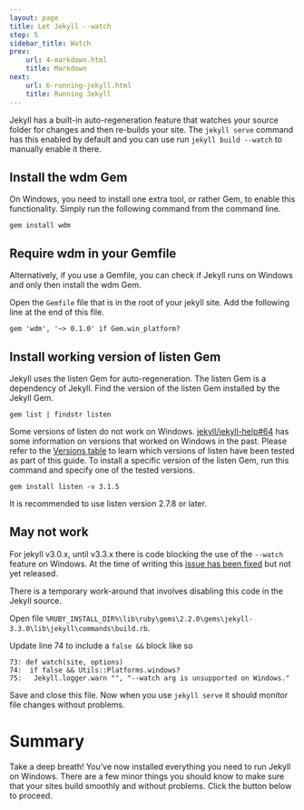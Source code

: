 ```yaml
---
layout: page
title: Let Jekyll --watch
step: 5
sidebar_title: Watch
prev:
    url: 4-markdown.html
    title: Markdown
next:
    url: 6-running-jekyll.html
    title: Running Jekyll
---
```


Jekyll has a built-in auto-regeneration feature that watches your source folder for changes and then re-builds your site. The `jekyll serve` command has this enabled by default and you can use run `jekyll build --watch` to manually enable it there.

## Install the wdm Gem
On Windows, you need to install one extra tool, or rather Gem, to enable this functionality. Simply run the following command from the command line.

```
gem install wdm
```

## Require wdm in your Gemfile
Alternatively, if you use a Gemfile, you can check if Jekyll runs on Windows and only then install the wdm Gem.

Open the `Gemfile` file that is in the root of your jekyll site. Add the following line at the end of this file. 

```
gem 'wdm', '~> 0.1.0' if Gem.win_platform?
```

## Install working version of listen Gem
Jekyll uses the listen Gem for auto-regeneration. The listen Gem is a dependency of Jekyll. Find the version of the listen Gem installed by the Jekyll Gem.

```
gem list | findstr listen
```

Some versions of listen do not work on Windows. [jekyll/jekyll-help#64](https://github.com/jekyll/jekyll-help/issues/64) has some information on versions that worked on Windows in the past. Please refer to the [Versions table](/#versions) to learn which versions of listen have been tested as part of this guide. To install a specific version of the listen Gem, run this command and specify one of the tested versions.

```
gem install listen -v 3.1.5
```

It is recommended to use listen version 2.7.8 or later.


## May not work
For jekyll v3.0.x, until v3.3.x there is code blocking the use of the `--watch` feature on Windows. At the time of writing this <a href="https://github.com/jekyll/jekyll/commit/17bd63fa195083992b4493ee521729e84373ad77">issue has been fixed</a> but not yet released.

There is a temporary work-around that involves disabling this code in the Jekyll source.  

Open file `%RUBY_INSTALL_DIR%\lib\ruby\gems\2.2.0\gems\jekyll-3.3.0\lib\jekyll\commands\build.rb`. 

Update line 74 to include a `false &&` block like so

```
73: def watch(site, options)
74:  if false && Utils::Platforms.windows?
75:   Jekyll.logger.warn "", "--watch arg is unsupported on Windows."
```
Save and close this file. Now when you use `jekyll serve` it should monitor file changes without problems.


# Summary
Take a deep breath! You’ve now installed everything you need to run Jekyll on Windows. There are a few minor things you should know to make sure that your sites build smoothly and without problems. Click the button below to proceed.